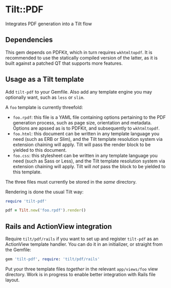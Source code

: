 # Tilt::PDF

Integrates PDF generation into a Tilt flow

## Dependencies

This gem depends on PDFKit, which in turn requires `wkhtmltopdf`. It is recommended to use the statically compiled version of the latter, as it is built against a patched QT that supports more features.

## Usage as a Tilt template

Add `tilt-pdf` to your Gemfile. Also add any template engine you may optionally want, such as `less` or `slim`.

A `foo` template is currently threefold:

- `foo.rpdf`: this file is a YAML file containing options pertaining to the PDF generation process, such as page size, orientation and metadata. Options are apssed as is to PDFKit, and subsequently to `wkhtmltopdf`.
- `foo.html`: this document can be written in any template language you need (such as ERB or Slim), and the Tilt template resolution system via extension chaining will apply. Tilt will pass the render block to be yielded to this document.
- `foo.css`: this stylesheet can be written in any template language you need (such as Sass or Less), and the Tilt template resolution system via extension chaining will apply. Tilt will *not* pass the block to be yielded to this template.

The three files must currently be stored in the *same* directory.

Rendering is done the usual Tilt way:

```ruby
require 'tilt-pdf'

pdf = Tilt.new('foo.rpdf').render()
```

## Rails and ActionView integration

Require `tilt/pdf/rails` if you want to set up and register `tilt-pdf` as an ActionView template handler. You can do it in an initializer, or straight from the Gemfile:

```ruby
gem 'tilt-pdf', require: 'tilt/pdf/rails'
```

Put your three template files *together* in the relevant `app/views/foo` view directory. Work is in progress to enable better integration with Rails file layout.
